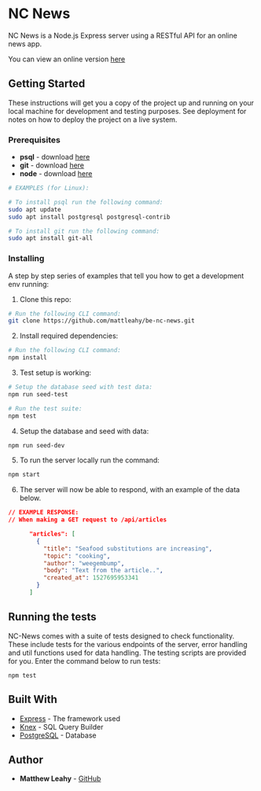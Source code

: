 # NC News

NC News is a Node.js Express server using a RESTful API for an online news app.

You can view an online version [here](https://matt-nc-news.herokuapp.com/)

## Getting Started

These instructions will get you a copy of the project up and running on your local machine for development and testing purposes. See deployment for notes on how to deploy the project on a live system.

### Prerequisites

- **psql** - download [here](https://www.postgresql.org/download/)
- **git** - download [here](https://git-scm.com/book/en/v2/Getting-Started-Installing-Git)
- **node** - download [here](https://nodejs.org/en/download/)

```bash
# EXAMPLES (for Linux):

# To install psql run the following command:
sudo apt update
sudo apt install postgresql postgresql-contrib

# To install git run the following command:
sudo apt install git-all
```

### Installing

A step by step series of examples that tell you how to get a development env running:

1. Clone this repo:

```bash
# Run the following CLI command:
git clone https://github.com/mattleahy/be-nc-news.git
```

2. Install required dependencies:

```bash
# Run the following CLI command:
npm install
```

3. Test setup is working:

```bash
# Setup the database seed with test data:
npm run seed-test

# Run the test suite:
npm test
```

4. Setup the database and seed with data:

```bash
npm run seed-dev
```

5. To run the server locally run the command:

```bash
npm start
```

6. The server will now be able to respond, with an example of the data below.

```json
// EXAMPLE RESPONSE:
// When making a GET request to /api/articles

      "articles": [
        {
          "title": "Seafood substitutions are increasing",
          "topic": "cooking",
          "author": "weegembump",
          "body": "Text from the article..",
          "created_at": 1527695953341
        }
      ]
```

## Running the tests

NC-News comes with a suite of tests designed to check functionality. These include tests for the various endpoints of the server, error handling and util functions used for data handling. The testing scripts are provided for you. Enter the command below to run tests:

```
npm test
```

## Built With

- [Express](https://expressjs.com/) - The framework used
- [Knex](http://knexjs.org/) - SQL Query Builder
- [PostgreSQL](https://www.postgresql.org/) - Database

## Author

- **Matthew Leahy** - [GitHub](https://github.com/mattleahy)
